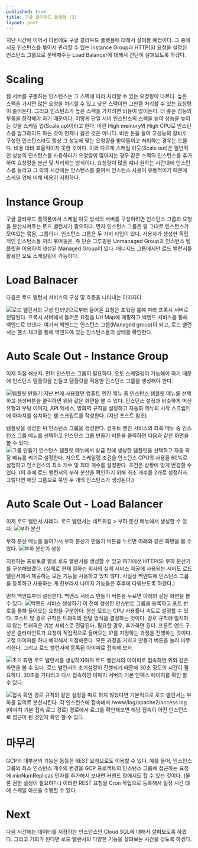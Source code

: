 ```yaml
---
published: true
title: 구글 클라우드 플랫폼 (2)
layout: post
---
```

지난 시간에 이어서 이번에도 구글 클라우드 플랫폼에 대해서 살펴볼 예정이다. 그 중에서도 인스턴스를 묶어서 관리할 수 있는 Instance Group과 HTTP(S) 요청을 설정된 인스턴스 그룹으로 분배해주는 Load Balancer에 대해서 간단히 살펴보도록 하겠다.
  
  
  
# Scaling
웹 서버를 구동하는 인스턴스는 그 스펙에 따라 처리할 수 있는 요청량이 다르다. 높은 스펙을 가지면 많은 요청을 처리할 수 있고 낮은 스펙이면 그만큼 처리할 수 있는 요청량이 줄어든다. 그리고 인스턴스가 높은 스펙을 가지려면 비용이 많이든다. 더 좋은 성능의 부품을 장착해야 하기 때문이다. 이렇게 단일 서버 인스턴스의 스펙을 높여 성능을 높이는 것을 스케일 업(Scale up)이라고 한다. 이런 High memory와 High CPU로 인스턴스를 업그레이드 하는 것이 언제나 옳은 것은 아니다. 비싼 돈을 들여 고성능의 장비로 구성한 인스턴스라도 항상 그 성능에 맞는 요청량을 받아들이고 처리하는 경우는 드물다. 비용 대비 효율적이지 못한 것이다. 이와 다르게 스케일 아웃(Scale out)은 일반적인 성능의 인스턴스를 사용하다가 요청량이 많아지는 경우 같은 스펙의 인스턴스를 추가하여 요청량을 분산 및 처리하는 방식이다.  요청량이 많을 때나 원하는 시간대에 인스턴스를 늘리고 그 외의 시간에는 인스턴스를 줄여서 인스턴스 사용이 유동적이기 때문에 스케일 업에 비해 비용이 저렴하다.
  
  
  
# Instance Group
구글 클라우드 플랫폼에서 스케일 아웃 방식의 서버를 구성하려면 인스턴스 그룹과 요청을 분산시켜주는 로드 밸런서가 필요하다. 먼저 인스턴스 그룹은 말 그대로 인스턴스가 모여있는 묶음, 그룹이다. 인스턴스 그룹은 두 가지 타입이 있다. 사용자가 생성한 독립적인 인스턴스들 끼리 묶어놓은, 즉 단순 그루핑된 Unmanaged Group과 인스턴스 템플릿을 이용하여 생성된 Managed Group이 있다. 매니지드 그룹에서만 로드 밸런서를 활용한 오토 스케일링이 가능하다. 
  
  
  
# Load Balnacer
다음은 로드 밸런서 서비스의 구성 및 흐름을 나타내는 이미지다.
  
![로드 밸런서의 구성](https://cloud.githubusercontent.com/assets/6007758/16829076/bb6c612e-49d0-11e6-95d7-93cf16cf2eed.png)
인터넷으로부터 들어온 요청은 포워딩 룰에 따라 프록시 서버로 전달된다. 프록시 서버에서 들어온 요청을 Url Map에 매핑하고 백엔드 서비스를 통해 백엔드로 보낸다. 여기서 백엔드는 인스턴스 그룹(Managed group)이 되고, 로드 밸런서는 헬스 체크를 통해 백엔드에 있는 인스턴스들의 상태를 확인한다.
  
  
  
# Auto Scale Out - Instance Group
이제 직접 해보자. 먼저 인스턴스 그룹이 필요하다. 오토 스케일링이 가능해야 하기 때문에 인스턴스 템플릿을 만들고 템플릿을 적용한 인스턴스 그룹을 생성해야 한다.
  
![템플릿 만들기](https://cloud.githubusercontent.com/assets/6007758/16829397/f94a6b74-49d2-11e6-9b3f-770d9ad50d1f.png)
지난 번에 사용했던 컴퓨트 엔진 메뉴 중 인스턴스 템플릿 메뉴를 선택하고 생성버튼을 클릭하면 위와 같은 화면을 볼 수 있다. 인스턴스 설정과 비슷하게 머신 유형과 부팅 이미지, API 엑세스, 방화벽 규칙을 설정하고 자동화 메뉴의 시작 스크립트에 아파치를 설치하는 쉘 스크립트를 작성한다. (지난 포스트 참조)
 
템플릿을 생성한 뒤 인스턴스 그룹을 생성한다. 컴퓨트 엔진 서비스의 좌측 메뉴 중 인스턴스 그룹 메뉴를 선택하고 인스턴스 그룹 만들기 버튼을 클릭하면 다음과 같은 화면을 볼 수 있다.  
![그룹 만들기](https://cloud.githubusercontent.com/assets/6007758/16829870/5b6606d0-49d6-11e6-809c-5c5bb1d00383.png)
인스턴스 템플릿 메뉴에서 방금 전에 생성한 템플릿을 선택하고 자동 확장 메뉴를 켜기로 설정한다. 자오토 스케일링 조건을 인스턴스 CPU의 사용율 60%로 설정하고 인스턴스의 최소 개수 및 최대 개수를 설정한다. 조건은 상황에 맞게 변경할 수 있다. (이 후에 로드 밸런서의 부하 분산을 확인하기 위해 최소 개수를 2개로 설정하자. 그렇다면 해당 그룹으로 묶인 두 개의 인스턴스가 생성된다.)
  
  
  
# Auto Scale Out - Load Balancer
이제 로드 밸런서 차례다. 로드 밸런서는 네트워킹 > 부하 분산 메뉴에서 생성할 수 있다. 
![부하 분산](https://cloud.githubusercontent.com/assets/6007758/16830202/7662a5cc-49d8-11e6-9312-179bf70ccf87.png)
  
  
부하 분산 메뉴를 들어가서 부하 분산기 만들기 버튼을 누르면 아래와 같은 화면을 볼 수 있다.
![부하 분산기 생성](https://cloud.githubusercontent.com/assets/6007758/16830230/9e9ecf3e-49d8-11e6-938a-bacea7b7c403.png)
  
  
지원하는 프로토콜 별로 로드 밸런서를 생성할 수 있고 여기에선 HTTP(S) 부하 분산기를 구성해보겠다. (실제로 현재 일하는 회사의 실제 서비스 제공에 사용되는 서버도 로드 밸런서에서 제공하는 모든 기능을 사용하고 있지 않다. 사실상 백엔드에 인스턴스 그룹을 등록하고 사용하는 게 전부라서 나머지 기능들은 추후에 다뤄보도록 하겠다.)

먼저 백엔드부터 설정한다. 백엔스 서비스 만들기 버튼을 누르면 아래와 같은 화면을 볼 수 있다.
![백엔드 서비스 생성하기](https://cloud.githubusercontent.com/assets/6007758/16830409/abf91cb0-49d9-11e6-8346-366207efe4b3.png)
이 전에 생성한 인스턴트 그룹을 등록하고 포트 번호를 통해 들어오는 요청을 구분한다. 분산 모드는 CPU 사용률나 속도로 설정할 수 있다.  호스트 및 경로 규칙은 트래픽의 전달 방식을 결정하는 것이다. 경로 규칙에 일치하지 않는 트래픽은 기본 서비스로 전달된다. 필요할 경우, 추가하면 된다. 프론트 엔드 구성은 클라이언트가 요청이 직접적으로 들어오는 IP를 지정하는 과정을 진행하는 것이다. 고정 아이피를 하나 예약해서 지정해준다. 모든 과정을 거치고 만들기 버튼을 눌러 마무리한다. 그리고 로드 밸런서에 등록된 아이피로 접속해 보자.
  
![초기 화면](https://cloud.githubusercontent.com/assets/6007758/16830656/34646108-49db-11e6-924e-3129ad3a872e.png)
로드 밸런서를 생성하자마자 로드 밸런서의 아이피로 접속하면 위와 같은 화면을 볼 수 있다. 로드 밸런서의 초기설정이 진행되기 때문에 30초 정도의 시간이 필요하다. 30초를 기다리고 다시 접속하면 아파치 서버의 기본 인덱스 페이지를 확인 할 수 있다.
  
![접속 확인](https://cloud.githubusercontent.com/assets/6007758/16830726/93f99110-49db-11e6-9f03-91768c26130e.png)
경로 규칙와 같은 설정을 따로 하지 않았다면 기본적으로 로드 밸런서는 부하를 임의로 분산시킨다. 각 인스턴스에 접속해서 /www/log/apache2/access.log (아파치 기본 접속 로그 경로) 경로에서 로그를 확인해보면 해당 접속이 어떤 인스턴스로 접근이 된 것인지 확인 할 수 있다.
  
  
  
# 마무리
GCP의 대부분의 기능은 동등한 REST 요청으로도 이용할 수 있다. 예를 들어, 인스턴스 그룹의 최소 인스턴스 개수의 변경을 GCP 프로젝트의 인스턴스 그룹에 접근하는 요청에 minNumReplicas 인자를 추가해서 보내면 커맨드 창에서도 할 수 있는 것이다. (물론 권한 설정이 필요하다.) 이러한 REST 요청을 Cron 작업으로 등록해서 일정 시간 대에 스케일 아웃을 수행할 수 있다.
  
  
  
# Next
다음 시간에는 데이터를 저장하는 인스턴스인 Cloud SQL에 대해서 살펴보도록 하겠다. 그리고 기회가 된다면 로드 밸랜서의 다양한 기능을 살펴보는 시간을 갖도록 하겠다.